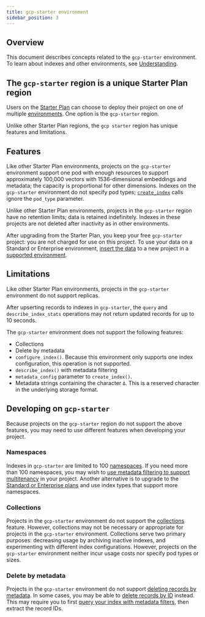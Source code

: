 ```yaml
---
title: gcp-starter environment
sidebar_position: 3
---
```


## Overview

This document describes concepts related to the `gcp-starter` environment. To learn about indexes and other environments, see [Understanding](indexes).

## The `gcp-starter` region is a unique Starter Plan region

Users on the [Starter Plan](projects#starter-plan) can choose to deploy their project on one of multiple [environments](projects#project-environment). One option is the `gcp-starter` region.

Unlike other Starter Plan regions, the `gcp starter` region has unique features and limitations.

## Features

Like other Starter Plan environments, projects on the `gcp-starter` environment support one pod with enough resources to support approximately 100,000 vectors with 1536-dimensional embeddings and metadata; the capacity is proportional for other dimensions. Indexes on the `gcp-starter` environment do not specify pod types; [`create_index`](https://docs.pinecone.io/reference/create_index) calls ignore the `pod_type` parameter.

Unlike other Starter Plan environments, projects in the `gcp-starter` region have no retention limits; data is retained indefinitely. Indexes in these projects are not deleted after inactivity as in other environments.

After upgrading from the Starter Plan, you keep your free `gcp-starter` project: you are not charged for use on this project. To use your data on a Standard or Enterprise environment, [insert the data](insert-data) to a new project in a [supported environment](projects#project-environment). 

## Limitations

Like other Starter Plan environments, projects in the `gcp-starter` environment do not support replicas.

After upserting records to indexes in `gcp-starter`, the `query` and `describe_index_stats` operations may not return updated records for up to 10 seconds. 

The `gcp-starter` environment does not support the following features:

+ Collections
+ Delete by metadata
+ `configure_index()`. Because this environment only supports one index configuration, this operation is not supported.
+ `describe_index()` with metadata filtering
+ `metadata_config` parameter to `create_index()`.
+ Metadata strings containing the character `Δ`. This is a reserved character in the underlying storage format.

## Developing on `gcp-starter`

Because projects on the `gcp-starter` region do not support the above features, you may need to use different features when developing your project.

### Namespaces

Indexes in `gcp-starter` are limited to 100 [namespaces](namespaces). If you need more than 100 namespaces, you may wish to [use metadata filtering to support multitenancy](multitenancy#metadata-filtering) in your project. Another alternative is to upgrade to the [Standard or Enterprise plans](https://www.pinecone.io/pricing/) and use index types that support more namespaces.

### Collections

Projects in the `gcp-starter` environment do not support the [collections](collections) feature. However, collections may not be necessary or appropriate for projects in the `gcp-starter` environment. Collections serve two primary purposes: decreasing usage by archiving inactive indexes, and experimenting with different index configurations. However, projects on the `gcp-starter` environment neither incur usage costs nor specify pod types or sizes.

### Delete by metadata

Projects in the `gcp-starter` environment do not support [deleting records by metadata](https://docs.pinecone.io/docs/manage-data#delete-vectors-by-metadata). In some cases, you may be able to [delete records by ID](https://docs.pinecone.io/docs/manage-data#delete-vectors-by-id) instead. This may require you to first [query your index with metadata filters](https://docs.pinecone.io/docs/manage-data#delete-vectors-by-id), then extract the record IDs.


